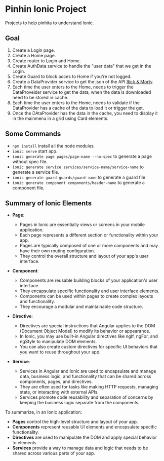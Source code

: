 # Pinhin Ionic Project
Projects to help pinhita to understand Ionic.

## Goal
1. Create a Login page.
2. Create a Home page.
3. Create router to Login and Home.
4. Create AuthData service to handle the "user data" that we get in the Login.
5. Create Guard to block acces to Home if you're not logged.
6. Create a DataProvider service to get the json of the API [Rick & Morty](https://rickandmortyapi.com/documentation/#rest).
7. Each time the user enters to the Home, needs to trigger the DataProveider service to get the data, when the data is downloaded need to be stored in cache.
8. Each time the user enters to the Home, needs to validate if the DataProvider has a cache of the data to load it or trigger the get.
9. Once the DAtaProvider has the data in the cache, you need to display it in the mainmenu in a grid using Card elements.

## Some Commands
- `npm install` install all the node modules.
- `ionic serve` start app.
- `ionic generate page pages/page-name --no-spec` to generate a page without spec file.
- `ionic generate service services/service-name/service-name` to generate a service file.
- `ionic generate guard guards/guard-name` to generate a guard file
- `ionic generate component components/header-name` to generate a component file.


## Summary of Ionic Elements
- **Page**:
  - Pages in Ionic are essentially views or screens in your mobile application.
  - Each page represents a different section or functionality within your app.
  - Pages are typically composed of one or more components and may have their own routing configuration.
  - They control the overall structure and layout of your app's user interface.

- **Component**:
  - Components are reusable building blocks of your application's user interface.
  - They encapsulate specific functionality and user interface elements.
  - Components can be used within pages to create complex layouts and functionality.
  - They encourage a modular and maintainable code structure.

- **Directive**:
  - Directives are special instructions that Angular applies to the DOM (Document Object Model) to modify its behavior or appearance.
  - In Ionic, you may use built-in Angular directives like ngIf, ngFor, and ngStyle to manipulate DOM elements.
  - You can also create custom directives for specific UI behaviors that you want to reuse throughout your app.

- **Service**:
  - Services in Angular and Ionic are used to encapsulate and manage data, business logic, and functionality that can be shared across components, pages, and directives.
  - They are often used for tasks like making HTTP requests, managing state, or interacting with external APIs.
  - Services promote code reusability and separation of concerns by keeping the business logic separate from the components.

To summarize, in an Ionic application:
- **Pages** control the high-level structure and layout of your app.
- **Components** represent reusable UI elements and encapsulate specific functionality.
- **Directives** are used to manipulate the DOM and apply special behavior to elements.
- **Services** provide a way to manage data and logic that needs to be shared across various parts of your app.